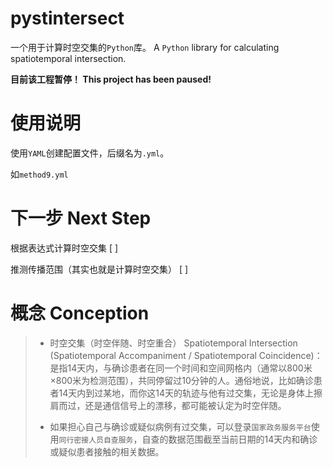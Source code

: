 # pystintersect
一个用于计算时空交集的`Python`库。
A `Python` library for calculating spatiotemporal intersection.

**目前该工程暂停！ This project has been paused!**

# 使用说明

使用`YAML`创建配置文件，后缀名为`.yml`。

如`method9.yml`

# 下一步 Next Step

根据表达式计算时空交集 [ ]

推测传播范围（其实也就是计算时空交集） [ ]

# 概念 Conception

<blockquote cite="https://m.thepaper.cn/baijiahao_17607433">

* 时空交集（时空伴随、时空重合） Spatiotemporal Intersection (Spatiotemporal Accompaniment / Spatiotemporal Coincidence)：是指14天内，与确诊患者在同一个时间和空间网格内（通常以800米×800米为检测范围），共同停留过10分钟的人。通俗地说，比如确诊患者14天内到过某地，而你这14天的轨迹与他有过交集，无论是身体上擦肩而过，还是通信信号上的漂移，都可能被认定为时空伴随。

* 如果担心自己与确诊或疑似病例有过交集，可以登录`国家政务服务平台`使用`同行密接人员自查服务`，自查的数据范围截至当前日期的14天内和确诊或疑似患者接触的相关数据。

</blockquote>